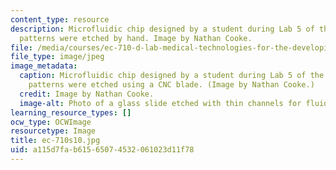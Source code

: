```yaml
---
content_type: resource
description: Microfluidic chip designed by a student during Lab 5 of the course. These
  patterns were etched by hand. Image by Nathan Cooke.
file: /media/courses/ec-710-d-lab-medical-technologies-for-the-developing-world-spring-2010/a115d7fab61565074532061023d11f78_ec-710s10.jpg
file_type: image/jpeg
image_metadata:
  caption: Microfluidic chip designed by a student during Lab 5 of the course. These
    patterns were etched using a CNC blade. (Image by Nathan Cooke.)
  credit: Image by Nathan Cooke.
  image-alt: Photo of a glass slide etched with thin channels for fluid movement.
learning_resource_types: []
ocw_type: OCWImage
resourcetype: Image
title: ec-710s10.jpg
uid: a115d7fa-b615-6507-4532-061023d11f78
---
```

